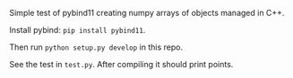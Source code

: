 Simple test of pybind11 creating numpy arrays of objects managed in C++.

Install pybind: `pip install pybind11`.

Then run `python setup.py develop` in this repo.

See the test in `test.py`. After compiling it should print points.
